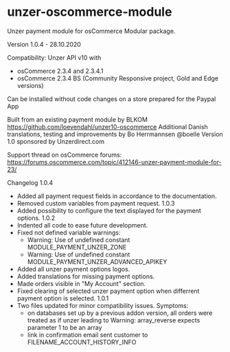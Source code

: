# unzer-oscommerce-module
Unzer payment module for osCommerce
Modular package.

Version 1.0.4 - 28.10.2020

Compatibility:
Unzer API v10 with
- osCommerce 2.3.4 and 2.3.4.1
- osCommerce 2.3.4 BS (Community Responsive project, Gold and Edge versions)

Can be installed without code changes on a store prepared for the Paypal App

Built from an existing payment module by BLKOM https://github.com/loevendahl/unzer10-oscommerce
Additional Danish translations, testing and improvements by Bo Herrmannsen @boelle
Version 1.0 sponsored by Unzerdirect.com

Support thread on osCommerce forums:
https://forums.oscommerce.com/topic/412146-unzer-payment-module-for-23/

Changelog
1.0.4
- Added all payment request fields in accordance to the documentation.
- Removed custom variables from payment request.
1.0.3
- Added possibility to configure the text displayed for the payment options.
1.0.2
- Indented all code to ease future development.
- Fixed not defined variable warnings:
  * Warning: Use of undefined constant MODULE_PAYMENT_UNZER_ZONE
  * Warning: Use of undefined constant MODULE_PAYMENT_UNZER_ADVANCED_APIKEY
- Added all unzer payment options logos.
- Added translations for missing payment options.
- Made orders visible in "My Account" section.
- Fixed clearing of selected unzer payment option when differrent payment option is selected.
1.0.1
- Two files updated for minor compatibility issues. Symptoms:
   * on databases set up by a previous addon version, all orders were treated as if unzer leading to Warning: array_reverse expects parameter 1 to be an array
  * link in confirmation email sent customer to FILENAME_ACCOUNT_HISTORY_INFO
